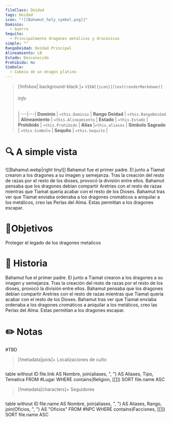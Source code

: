 ```yaml
---
fileClass: Deidad
tags: Deidad
icon: "![[Bahamut_holy_symbol.png]]"
Dominio:
  - Guerra
Sequito:
  - Principalmente dragones metalicos y draconicos
simple: ""
RangoDeidad: Deidad Principal
Alineamiento: LB
Estado: Desconocido
Prohibido: No
Simbolo:
  - Cabeza de un dragón platino
---
```


> [!infobox| background-black ]+
`VIEW[{icon}][text(renderMarkdown)]`
> ###### Info
>  |
> ---|---|
> **Dominio** | `=this.Dominio` |
> **Rango Deidad** | `=this.RangoDeidad` |
> **Alineamiento** | `=this.Alineamiento` |
> **Estado** | `=this.Estado` |
> **Prohibido** | `=this.Prohibido` |
> **Alias** |`=this.aliases` |
> **Simbolo Sagrado** | `=this.Simbolo` |
> **Sequito** | `=this.Sequito` |
# 🔍 A simple vista
![[Bahamut.webp|right tinyl]]
Bahamut fue el primer padre. El junto a Tiamat crearon a los dragones a su imagen y semejanza. Tras la creación del resto de razas por el resto de los dioses, provocó la división entre ellos. Bahamut pensaba que los dragones debían compartir Aretries con el resto de razas mientras que Tiamat quería acabar con el resto de los Dioses. Bahamut tras ver que Tiamat enviaba ordenaba a los dragones cromáticos a aniquilar a los metálicos, creo las Perlas del Alma. Estas permitían a los dragones escapar.

# 🎯Objetivos

Proteger el legado de los dragones metalicos
# 📜 Historia

Bahamut fue el primer padre. El junto a Tiamat crearon a los dragones a su imagen y semejanza. Tras la creación del resto de razas por el resto de los dioses, provocó la división entre ellos. Bahamut pensaba que los dragones debían compartir Aretries con el resto de razas mientras que Tiamat quería acabar con el resto de los Dioses. Bahamut tras ver que Tiamat enviaba ordenaba a los dragones cromáticos a aniquilar a los metálicos, creo las Perlas del Alma. Estas permitían a los dragones escapar.
# ✏️ Notas

#TBD

> [!metadata|pois]+ Localizaciones de culto
> ```dataview
table without ID file.link AS Nombre, join(aliases, ", ") AS Aliases, Tipo, Tematica
FROM #Lugar
WHERE  contains(Religion, [[]])
SORT file.name ASC

> [!metadata|characters]+ Seguidores
> ```dataview
table without ID file.name AS Nombre, join(aliases, ", ") AS Aliases, Rango, join(Oficios, ", ") AS "Oficios"
FROM #NPC
WHERE  contains(Facciones, [[]])
SORT file.name ASC
